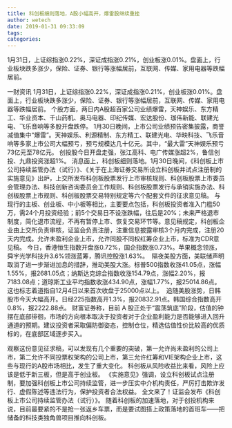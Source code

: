 ```yaml
---
title: 科创板细则落地，A股小幅高开，爆雷股继续重挫
author: wetech
date: 2019-01-31 09:33:09
tags: 
categories: 
---
```

1月31日，上证综指涨0.22%，深证成指涨0.21%，创业板涨0.01%。盘面上，行业板块跌多涨少，保险、证券、银行等涨幅居前，互联网、传媒、家用电器等跌幅居前。
<!-- more -->
一财资讯
1月31日，上证综指涨0.22%，深证成指涨0.21%，创业板涨0.01%。盘面上，行业板块跌多涨少，保险、证券、银行等涨幅居前，互联网、传媒、家用电器等跌幅居前。
个股方面，两日内A股超百家公司业绩爆雷，天神娱乐、东方精工、华业资本、千山药机、奥马电器、印纪传媒、宏达股份、珈伟新能、联建光电、飞乐音响等多股开盘跌停。
1月30日晚间，上市公司业绩预告密集披露，商誉减值集中“爆雷”。天神娱乐、利源精制、东方精工、联建光电、华映科技、飞乐音响等多家上市公司大幅预亏，预亏规模达几十亿元。其中，“最大雷”天神娱乐预亏73亿元至78亿元。
创投股今日开盘走强，张江高科、电广传媒涨超2%，鲁信创投、九鼎投资涨超1%。
消息面上，科创板细则落地。1月30日晚间，《科创板上市公司持续监管办法（试行）》、《关于在上海证券交易所设立科创板并试点注册制的实施意见》出炉，上交所发布科创板股票发行上市审核规则、科创板股票上市委员会管理办法、科技创新咨询委员会工作规则、科创板股票发行与承销实施办法、科创板股票上市规则、科创板股票交易特别规定等六个配套文件的征求意见稿。
与现行的主板、创业板、中小板等相比，主要要点包括，科创板投资者准入门槛50万，需24个月投资经验；前5个交易日不设涨跌幅，往后是20%；未来严格退市制度，简化退市流程，不再有暂停上市、恢复交易环节等。意见稿规定，科创板企业由上交所负责审核，证监会负责注册，注重信息披露审核3个月内完成，注册20天内完成。允许未盈利企业上市，允许同股不同权红筹企业上市，标准为CDR意见稿。
今日，香港恒生指数开盘涨0.72%，国企指数涨0.73%。苹果概念领涨，舜宇光学科技升3.6%领涨蓝筹，腾讯控股涨1.63%。 
隔夜美股方面，美联储声明取消了进一步渐进加息的措辞，推动美股大涨。标普500指数收涨41.05点，涨幅1.55%，报2681.05点；纳斯达克综合指数收涨154.79点，涨幅2.20%，报7183.08点；道琼斯工业平均指数收涨434.90点，涨幅1.77%，报25014.86点。这也标志着道指自12月4日以来首次收盘于25000点以上。 
追随美股涨势，日韩股市今天大幅高开。日经225指数高开1.3%，报20832.91点。韩国综合指数高开0.8%，报2222.88点。
财富证券称，目前 A 股正处于“震荡筑底”阶段，估值的钟摆在底部徘徊，市场的方向根本取决于投资者对于企业盈利能力是否能够进入回升通道的预期。建议投资者采取偏防御姿态，控制仓位，精选估值性价比较高的优质标的，在底部区域逐步买入。 
 
 
观察这份意见征求稿，可以发现有几个重要的突破，第一允许尚未盈利的公司上市，第二允许不同投票权架构的公司上市，第三允许红筹和VIE架构企业上市，这些与现行的A股市场相比，发生了重大变化。
科创板从风险收益比来看，风险上应该是低于新三板，但是高于创业板。
《实施意见》强调，设立科创板试点注册制，要加强科创板上市公司持续监管，进一步压实中介机构责任，严厉打击欺诈发行、虚假陈述等违法行为，保护投资者合法权益。
全文来了！证监会发布《科创板上市公司持续监管办法（试行）》。
随着科创板的加速落地，对于创投机构来说，目前最要紧的不是抢一张返乡车票，而是要试图搭上政策落地的首班车——把储备的科技类独角兽项目推向科创板。
